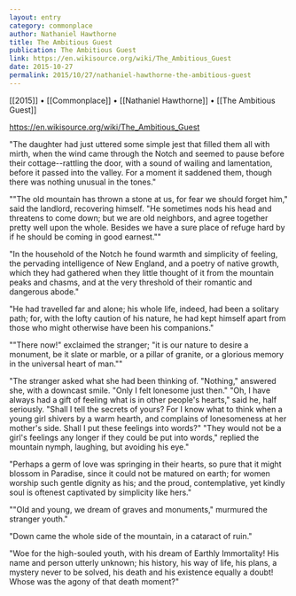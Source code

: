 ```yaml
---
layout: entry
category: commonplace
author: Nathaniel Hawthorne
title: The Ambitious Guest
publication: The Ambitious Guest
link: https://en.wikisource.org/wiki/The_Ambitious_Guest
date: 2015-10-27
permalink: 2015/10/27/nathaniel-hawthorne-the-ambitious-guest
---
```


[[2015]] • [[Commonplace]] • [[Nathaniel Hawthorne]] • [[The Ambitious Guest]]

https://en.wikisource.org/wiki/The_Ambitious_Guest

"The daughter had just uttered some simple jest that filled them all with mirth, when the wind came through the Notch and seemed to pause before their cottage--rattling the door, with a sound of wailing and lamentation, before it passed into the valley. For a moment it saddened them, though there was nothing unusual in the tones."

""The old mountain has thrown a stone at us, for fear we should forget him," said the landlord, recovering himself. "He sometimes nods his head and threatens to come down; but we are old neighbors, and agree together pretty well upon the whole. Besides we have a sure place of refuge hard by if he should be coming in good earnest.""

"In the household of the Notch he found warmth and simplicity of feeling, the pervading intelligence of New England, and a poetry of native growth, which they had gathered when they little thought of it from the mountain peaks and chasms, and at the very threshold of their romantic and dangerous abode."

"He had travelled far and alone; his whole life, indeed, had been a solitary path; for, with the lofty caution of his nature, he had kept himself apart from those who might otherwise have been his companions."

""There now!" exclaimed the stranger; "it is our nature to desire a monument, be it slate or marble, or a pillar of granite, or a glorious memory in the universal heart of man.""

"The stranger asked what she had been thinking of. "Nothing," answered she, with a downcast smile. "Only I felt lonesome just then." "Oh, I have always had a gift of feeling what is in other people's hearts," said he, half seriously. "Shall I tell the secrets of yours? For I know what to think when a young girl shivers by a warm hearth, and complains of lonesomeness at her mother's side. Shall I put these feelings into words?" "They would not be a girl's feelings any longer if they could be put into words," replied the mountain nymph, laughing, but avoiding his eye."

"Perhaps a germ of love was springing in their hearts, so pure that it might blossom in Paradise, since it could not be matured on earth; for women worship such gentle dignity as his; and the proud, contemplative, yet kindly soul is oftenest captivated by simplicity like hers."

""Old and young, we dream of graves and monuments," murmured the stranger youth."

"Down came the whole side of the mountain, in a cataract of ruin."

"Woe for the high-souled youth, with his dream of Earthly Immortality! His name and person utterly unknown; his history, his way of life, his plans, a mystery never to be solved, his death and his existence equally a doubt! Whose was the agony of that death moment?"

